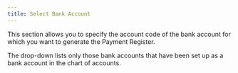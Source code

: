 ```yaml
---
title: Select Bank Account
---
```



This section allows you to specify the account code of the bank account for which you want to generate the Payment Register.


The drop-down lists only those bank accounts that have been set up as a bank account in the chart of accounts.
